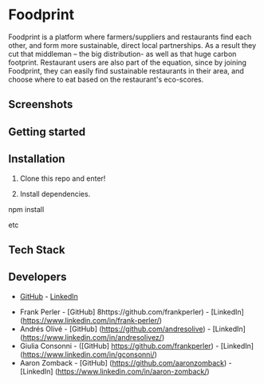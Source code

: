 # Foodprint

Foodprint is a platform where farmers/suppliers and restaurants find each other, and form more sustainable, direct local partnerships. 
As a result they cut that middleman – the big distribution- as well as that huge carbon footprint.
Restaurant users are also part of the equation, since by joining Foodprint, they can easily find sustainable restaurants in their area, and choose where to eat based on the restaurant's eco-scores.

## Screenshots

## Getting started

## Installation
1. Clone this repo and enter!

2. Install dependencies.

  npm install
  
 etc
 
 ## Tech Stack
 
 ## Developers
 - [GitHub](https://github.com/cherlin) - [LinkedIn](https://www.linkedin.com/in/cherl/)
 * Frank Perler - [GitHub] 8https://github.com/frankperler) - [LinkedIn] (https://www.linkedin.com/in/frank-perler/)
 * Andrés Olivé - [GitHub] (https://github.com/andresolive) - [LinkedIn] (https://www.linkedin.com/in/andresolivez/)
 * Giulia Consonni  - ([GitHub] https://github.com/frankperler) - [LinkedIn] (https://www.linkedin.com/in/gconsonni/)
 * Aaron Zomback - [GitHub] (https://github.com/aaronzomback) - [LinkedIn] (https://www.linkedin.com/in/aaron-zomback/)
